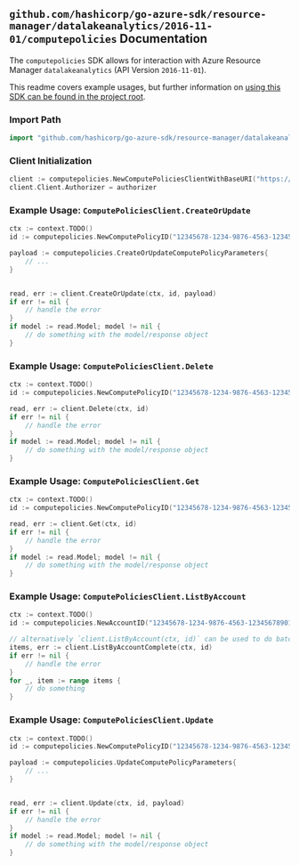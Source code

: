 
## `github.com/hashicorp/go-azure-sdk/resource-manager/datalakeanalytics/2016-11-01/computepolicies` Documentation

The `computepolicies` SDK allows for interaction with Azure Resource Manager `datalakeanalytics` (API Version `2016-11-01`).

This readme covers example usages, but further information on [using this SDK can be found in the project root](https://github.com/hashicorp/go-azure-sdk/tree/main/docs).

### Import Path

```go
import "github.com/hashicorp/go-azure-sdk/resource-manager/datalakeanalytics/2016-11-01/computepolicies"
```


### Client Initialization

```go
client := computepolicies.NewComputePoliciesClientWithBaseURI("https://management.azure.com")
client.Client.Authorizer = authorizer
```


### Example Usage: `ComputePoliciesClient.CreateOrUpdate`

```go
ctx := context.TODO()
id := computepolicies.NewComputePolicyID("12345678-1234-9876-4563-123456789012", "example-resource-group", "accountName", "computePolicyName")

payload := computepolicies.CreateOrUpdateComputePolicyParameters{
	// ...
}


read, err := client.CreateOrUpdate(ctx, id, payload)
if err != nil {
	// handle the error
}
if model := read.Model; model != nil {
	// do something with the model/response object
}
```


### Example Usage: `ComputePoliciesClient.Delete`

```go
ctx := context.TODO()
id := computepolicies.NewComputePolicyID("12345678-1234-9876-4563-123456789012", "example-resource-group", "accountName", "computePolicyName")

read, err := client.Delete(ctx, id)
if err != nil {
	// handle the error
}
if model := read.Model; model != nil {
	// do something with the model/response object
}
```


### Example Usage: `ComputePoliciesClient.Get`

```go
ctx := context.TODO()
id := computepolicies.NewComputePolicyID("12345678-1234-9876-4563-123456789012", "example-resource-group", "accountName", "computePolicyName")

read, err := client.Get(ctx, id)
if err != nil {
	// handle the error
}
if model := read.Model; model != nil {
	// do something with the model/response object
}
```


### Example Usage: `ComputePoliciesClient.ListByAccount`

```go
ctx := context.TODO()
id := computepolicies.NewAccountID("12345678-1234-9876-4563-123456789012", "example-resource-group", "accountName")

// alternatively `client.ListByAccount(ctx, id)` can be used to do batched pagination
items, err := client.ListByAccountComplete(ctx, id)
if err != nil {
	// handle the error
}
for _, item := range items {
	// do something
}
```


### Example Usage: `ComputePoliciesClient.Update`

```go
ctx := context.TODO()
id := computepolicies.NewComputePolicyID("12345678-1234-9876-4563-123456789012", "example-resource-group", "accountName", "computePolicyName")

payload := computepolicies.UpdateComputePolicyParameters{
	// ...
}


read, err := client.Update(ctx, id, payload)
if err != nil {
	// handle the error
}
if model := read.Model; model != nil {
	// do something with the model/response object
}
```
